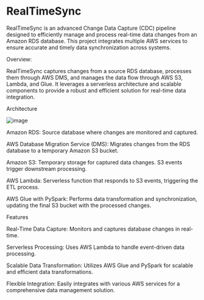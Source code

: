 # RealTimeSync

RealTimeSync is an advanced Change Data Capture (CDC) pipeline designed to efficiently manage and process real-time data changes from an Amazon RDS database. This project integrates multiple AWS services to ensure accurate and timely data synchronization across systems.

Overview:

RealTimeSync captures changes from a source RDS database, processes them through AWS DMS, and manages the data flow through AWS S3, Lambda, and Glue. It leverages a serverless architecture and scalable components to provide a robust and efficient solution for real-time data integration.

Architecture

![image](https://github.com/user-attachments/assets/b71cd460-ef65-4937-a07d-9da5c1206d90)



Amazon RDS: Source database where changes are monitored and captured.


AWS Database Migration Service (DMS): Migrates changes from the RDS database to a temporary Amazon S3 bucket.


Amazon S3: Temporary storage for captured data changes. S3 events trigger downstream processing.


AWS Lambda: Serverless function that responds to S3 events, triggering the ETL process.


AWS Glue with PySpark: Performs data transformation and synchronization, updating the final S3 bucket with the processed changes.


Features


Real-Time Data Capture: Monitors and captures database changes in real-time.


Serverless Processing: Uses AWS Lambda to handle event-driven data processing.


Scalable Data Transformation: Utilizes AWS Glue and PySpark for scalable and efficient data transformations.


Flexible Integration: Easily integrates with various AWS services for a comprehensive data management solution.


